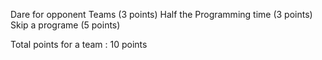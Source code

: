 Dare for opponent Teams (3 points)
Half the Programming time (3 points)
Skip a programe (5 points)

Total points for a team : 10 points
